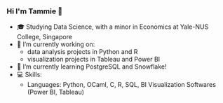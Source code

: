 ### Hi I'm Tammie 👋

- 🎓 Studying Data Science, with a minor in Economics at Yale-NUS College, Singapore
- 🔭 I’m currently working on:
  - data analysis projects in Python and R
  - visualization projects in Tableau and Power BI
- 🌱 I’m currently learning PostgreSQL and Snowflake!
- 💻 Skills:
  - Languages: Python, OCaml, C, R, SQL, BI Visualization Softwares (Power BI, Tableau)
